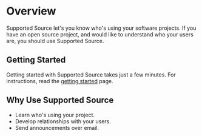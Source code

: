 # Overview

Supported Source let's you know who's using your software projects. If you have an open source project,
and would like to understand who your users are, you should use Supported Source.

## Getting Started

Getting started with Supported Source takes just a few minutes. For instructions, read the
[getting started](/docs/overview/getting_started) page.

## Why Use Supported Source

- Learn who's using your project.
- Develop relationships with your users.
- Send announcements over email.

